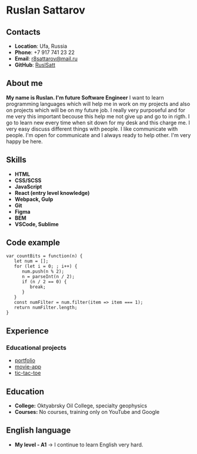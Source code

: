 # Ruslan Sattarov
## Contacts

* **Location**: Ufa, Russia
* **Phone**: +7 917 741 23 22
* **Email**: r8sattarov@mail.ru
* **GitHub**: [RuslSatt](https://github.com/RuslSatt)

## About me

**My name is Ruslan. I'm future Software Engineer** I want to learn programming languages which will help me in work on my projects and also on projects which will be on my future job. I really very purposeful and for me very this important becouse this help me not give up and go to in rigth. I go to learn new every time when sit down for my desk and this  charge me. I very easy discuss different things with people. I like communicate with people. I'm open for communicate and I always ready to help other. I'm very happy be here.

## Skills

* **HTML**
* **CSS/SCSS**
* **JavaScript**
* **React (entry level knowledge)**
* **Webpack, Gulp**
* **Git**
* **Figma**
* **BEM**
* **VSCode, Sublime**

## Code example
```
var countBits = function(n) {
   let num = [];
   for (let i = 0; ; i++) {
      num.push(n % 2);
      n = parseInt(n / 2);
      if (n / 2 == 0) {
         break;
      }
   }
   const numFilter = num.filter(item => item === 1);
   return numFilter.length;
}
```

## Experience
### Educational projects

* [portfolio](https://github.com/RuslSatt/rs-school-stage-0/tree/portfolio)
* [movie-app](https://github.com/RuslSatt/rs-school-stage-0/tree/movie-app)
* [tic-tac-toe](https://github.com/RuslSatt/rs-school-stage-0/tree/tic-tac-toe)

## Education

* **College:** Oktyabrsky Oil College, specialty geophysics
* **Courses:** No courses, training only on YouTube and Google

## English language

* **My level - A1** -> I continue to learn English very hard.